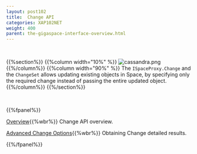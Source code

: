 ```yaml
---
layout: post102
title:  Change API
categories: XAP102NET
weight: 400
parent: the-gigaspace-interface-overview.html
---
```


<br>

{{%section%}}
{{%column width="10%" %}}
![cassandra.png](/attachment_files/subject/change-api.png)
{{%/column%}}
{{%column width="90%" %}}
The `ISpaceProxy.Change` and the `ChangeSet` allows updating existing objects in Space, by specifying only the required change instead of passing the entire updated object.
{{%/column%}}
{{%/section%}}



<br>

{{%fpanel%}}

[Overview](./change-api.html){{%wbr%}}
Change API overview.

[Advanced Change Options](./change-api-advanced.html){{%wbr%}}
Obtaining Change detailed results.

{{%/fpanel%}}
